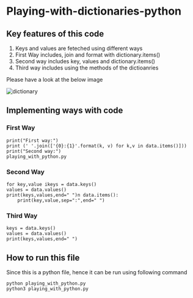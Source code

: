 # Playing-with-dictionaries-python
## Key features of this code
<ol>
  <li>Keys and values are feteched using different ways</li>
  <li> First Way includes, join and format with dictionary.items()</li>
  <li> Second way includes key, values and dictionary.items()</li>
  <li> Third way includes using the methods of the dictioanries</li>
</ol>  

Please have a look at the below image  

![dictionary](https://user-images.githubusercontent.com/47202519/52629341-7cecf700-2edf-11e9-84cd-1d259afc3a55.jpg)  


## Implementing ways with code

### First Way
```
print("First way:")
print (' '.join(['{0}:{1}'.format(k, v) for k,v in data.items()]))
print("Second way:")
playing_with_python.py
```
### Second Way
```
for key,value ikeys = data.keys()
values = data.values()
print(keys,values,end=" ")n data.items():
    print(key,value,sep=":",end=" ")
```

### Third Way
```
keys = data.keys()
values = data.values()
print(keys,values,end=" ")
```

## How to run this file

Since this is a python file, hence it can be run using following command

```
python playing_with_python.py
python3 playing_with_python.py
```
